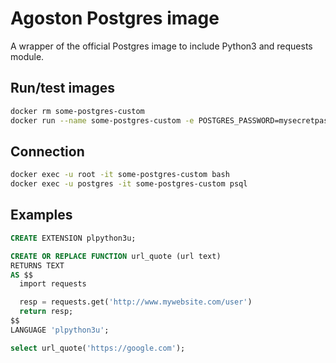 # Agoston Postgres image

A wrapper of the official Postgres image to include Python3 and requests module.

## Run/test images

```bash
docker rm some-postgres-custom
docker run --name some-postgres-custom -e POSTGRES_PASSWORD=mysecretpassword -d b86f2d780e6e -c cron.database_name='postgres' -c shared_preload_libraries='pg_cron'
```

## Connection

```bash
docker exec -u root -it some-postgres-custom bash
docker exec -u postgres -it some-postgres-custom psql
```

## Examples

```sql
CREATE EXTENSION plpython3u;

CREATE OR REPLACE FUNCTION url_quote (url text)
RETURNS TEXT
AS $$
  import requests

  resp = requests.get('http://www.mywebsite.com/user')
  return resp;
$$
LANGUAGE 'plpython3u';

select url_quote('https://google.com');
```

